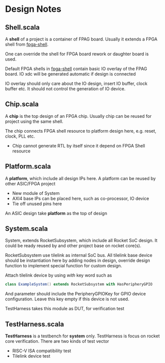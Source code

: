 # Design Notes



## Shell.scala

A **shell** of a project is a container of FPAG board. Usually it extends a FPGA shell from [fpga-shell](https://github.com/jimmysitu/fpga-shells). 

One can override the shell for FPGA board rework or daughter board is used.

Default FPGA shells in  [fpga-shell](https://github.com/jimmysitu/fpga-shells)  contain basic IO overlay  of the FPAG board. IO xdc will be generated automatic if design is connected

IO overlay should only care about the IO design, insert IO buffer, clock buffer etc. It should not control the generation of IO device.

## Chip.scala

A **chip** is the top design of  an FPGA chip. Usually chip can be reused for project using the same shell.

The chip connects FPGA shell resource to platform design here, e.g. reset, clock, PLL etc.

- Chip cannot generate RTL by itself since it depend on FPGA Shell resource

## Platform.scala

A **platform**, which include all design IPs here. A platform can be reused by other ASIC/FPGA project

- New module of System
- AXI4 base IPs can be placed here, such as co-processor, IO device
- Tie off unused pins here

An ASIC design take **platform** as the top of design

## System.scala

System, extends RocketSubsystem, which include all Rocket SoC design. It could be ready reused by and other project base on rocket core(s).

RocketSubsystem use tilelink as internal SoC bus. All tilelink base device should be instantiation here by adding nodes in design, override design function to implement special function for custom design.

Attach tilelink device by using *with* key word such as

```scala
class ExampleSystem() extends RocketSubsystem with HasPeripheryGPIO
```

And parameter should include the PeripheryGPIOKey for GPIO device configuration. Leave this key empty if this device is not used.

TestHarness takes this module as DUT, for verification test

## TestHarness.scala

**TestHarness** is a testbench for **system** only. TestHarness is focus on rocket core verification. There are two kinds of test vector

- RISC-V ISA compatibility test
- Tilelink device test